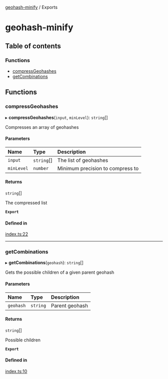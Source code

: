 [geohash-minify](README.md) / Exports

# geohash-minify

## Table of contents

### Functions

- [compressGeohashes](modules.md#compressgeohashes)
- [getCombinations](modules.md#getcombinations)

## Functions

### compressGeohashes

▸ **compressGeohashes**(`input`, `minLevel`): `string`[]

Compresses an array of geohashes

#### Parameters

| Name | Type | Description |
| :------ | :------ | :------ |
| `input` | `string`[] | The list of geohashes |
| `minLevel` | `number` | Minimum precision to compress to |

#### Returns

`string`[]

The compressed list

**`Export`**

#### Defined in

[index.ts:22](https://github.com/alrico88/geohash-minify/blob/master/src/index.ts#L22)

___

### getCombinations

▸ **getCombinations**(`geohash`): `string`[]

Gets the possible children of a given parent geohash

#### Parameters

| Name | Type | Description |
| :------ | :------ | :------ |
| `geohash` | `string` | Parent geohash |

#### Returns

`string`[]

Possible children

**`Export`**

#### Defined in

[index.ts:10](https://github.com/alrico88/geohash-minify/blob/master/src/index.ts#L10)
